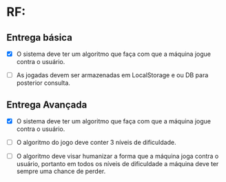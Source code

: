 

# RF:

## Entrega básica

* [X] O sistema deve ter um algoritmo que faça com que a máquina jogue contra o usuário.

* [  ] As jogadas devem ser armazenadas em LocalStorage e ou DB para posterior consulta.

## Entrega Avançada

* [X] O sistema deve ter um algoritmo que faça com que a máquina jogue contra o usuário.

* [  ] O algoritmo do jogo deve conter 3 níveis de dificuldade.

* [  ] O algoritmo deve visar humanizar a forma que a máquina joga contra o usuário, portanto em todos os níveis de dificuldade a máquina deve ter sempre uma chance de perder.
